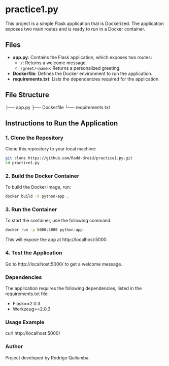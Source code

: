 # practice1.py

This project is a simple Flask application that is Dockerized. The application exposes two main routes and is ready to run in a Docker container.

## Files

- **app.py**: Contains the Flask application, which exposes two routes:
  - `/`: Returns a welcome message.
  - `/greet/<name>`: Returns a personalized greeting.
- **Dockerfile**: Defines the Docker environment to run the application.
- **requirements.txt**: Lists the dependencies required for the application.

## File Structure

 ├── app.py 
 ├── Dockerfile 
 └── requirements.txt

 
## Instructions to Run the Application

### 1. Clone the Repository

Clone this repository to your local machine:

```bash
git clone https://github.com/Rodd-droid/practice1.py.git
cd practice1.py
```

### 2. Build the Docker Container

To build the Docker image, run:

```bash
docker build -t python-app .
```

### 3. Run the Container

To start the container, use the following command:

```bash
docker run -p 5000:5000 python-app
```

This will expose the app at http://localhost:5000.

### 4. Test the Application

Go to http://localhost:5000/ to get a welcome message.

### Dependencies

The application requires the following dependencies, listed in the requirements.txt file:

- Flask==2.0.3
- Werkzeug==2.0.3

### Usage Example

curl http://localhost:5000/

### Author

Project developed by Rodrigo Quilumba.